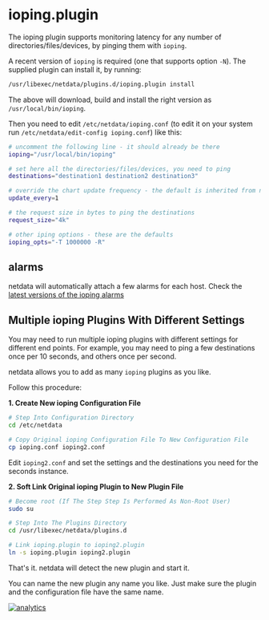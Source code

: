 # ioping.plugin

The ioping plugin supports monitoring latency for any number of directories/files/devices,
by pinging them with `ioping`.

A recent version of `ioping` is required (one that supports option ` -N `).
The supplied plugin can install it, by running:

```sh
/usr/libexec/netdata/plugins.d/ioping.plugin install
```

The above will download, build and install the right version as `/usr/local/bin/ioping`.

Then you need to edit `/etc/netdata/ioping.conf` (to edit it on your system run
`/etc/netdata/edit-config ioping.conf`) like this:

```sh
# uncomment the following line - it should already be there
ioping="/usr/local/bin/ioping"

# set here all the directories/files/devices, you need to ping
destinations="destination1 destination2 destination3"

# override the chart update frequency - the default is inherited from netdata
update_every=1

# the request size in bytes to ping the destinations
request_size="4k"

# other iping options - these are the defaults
ioping_opts="-T 1000000 -R"
```

## alarms

netdata will automatically attach a few alarms for each host.
Check the [latest versions of the ioping alarms](../../health/health.d/ioping.conf)

## Multiple ioping Plugins With Different Settings

You may need to run multiple ioping plugins with different settings for different end points.
For example, you may need to ping a few destinations once per 10 seconds, and others once per second.

netdata allows you to add as many `ioping` plugins as you like.

Follow this procedure:

**1. Create New ioping Configuration File**


```sh
# Step Into Configuration Directory
cd /etc/netdata

# Copy Original ioping Configuration File To New Configuration File
cp ioping.conf ioping2.conf
```

Edit `ioping2.conf` and set the settings and the destinations you need for the seconds instance.

**2. Soft Link Original ioping Plugin to New Plugin File**

```sh
# Become root (If The Step Step Is Performed As Non-Root User)
sudo su

# Step Into The Plugins Directory
cd /usr/libexec/netdata/plugins.d

# Link ioping.plugin to ioping2.plugin
ln -s ioping.plugin ioping2.plugin
```

That's it. netdata will detect the new plugin and start it.

You can name the new plugin any name you like.
Just make sure the plugin and the configuration file have the same name.

[![analytics](https://www.google-analytics.com/collect?v=1&aip=1&t=pageview&_s=1&ds=github&dr=https%3A%2F%2Fgithub.com%2Fnetdata%2Fnetdata&dl=https%3A%2F%2Fmy-netdata.io%2Fgithub%2Fcollectors%2Fioping.plugin%2FREADME&_u=MAC~&cid=5792dfd7-8dc4-476b-af31-da2fdb9f93d2&tid=UA-64295674-3)]()
